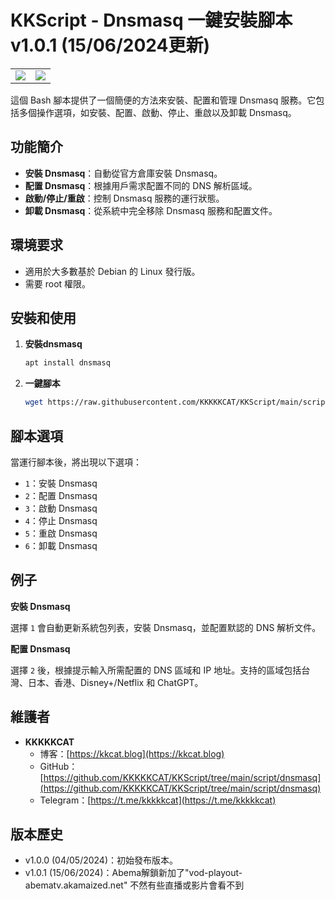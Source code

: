 # KKScript - Dnsmasq 一鍵安裝腳本v1.0.1 (15/06/2024更新)

|||
| -------- | ---------- |
|![](https://raw.githubusercontent.com/KKKKKCAT/KKScript/main/script/dnsmasq/dnsmasq.png)|![](https://raw.githubusercontent.com/KKKKKCAT/KKScript/main/script/dnsmasq/kkcatttt.jpg)|

這個 Bash 腳本提供了一個簡便的方法來安裝、配置和管理 Dnsmasq 服務。它包括多個操作選項，如安裝、配置、啟動、停止、重啟以及卸載 Dnsmasq。

## 功能簡介

- **安裝 Dnsmasq**：自動從官方倉庫安裝 Dnsmasq。
- **配置 Dnsmasq**：根據用戶需求配置不同的 DNS 解析區域。
- **啟動/停止/重啟**：控制 Dnsmasq 服務的運行狀態。
- **卸載 Dnsmasq**：從系統中完全移除 Dnsmasq 服務和配置文件。

## 環境要求

- 適用於大多數基於 Debian 的 Linux 發行版。
- 需要 root 權限。

## 安裝和使用

1. **安裝dnsmasq**
   ```bash
   apt install dnsmasq

3. **一鍵腳本**
   ```bash
   wget https://raw.githubusercontent.com/KKKKKCAT/KKScript/main/script/dnsmasq/dns.sh && bash dns.sh


## 腳本選項

當運行腳本後，將出現以下選項：

- `1`：安裝 Dnsmasq
- `2`：配置 Dnsmasq
- `3`：啟動 Dnsmasq
- `4`：停止 Dnsmasq
- `5`：重啟 Dnsmasq
- `6`：卸載 Dnsmasq

## 例子

**安裝 Dnsmasq**

選擇 `1` 會自動更新系統包列表，安裝 Dnsmasq，並配置默認的 DNS 解析文件。

**配置 Dnsmasq**

選擇 `2` 後，根據提示輸入所需配置的 DNS 區域和 IP 地址。支持的區域包括台灣、日本、香港、Disney+/Netflix 和 ChatGPT。

## 維護者

- **KKKKKCAT**
  - 博客：[https://kkcat.blog](https://kkcat.blog)
  - GitHub：[https://github.com/KKKKKCAT/KKScript/tree/main/script/dnsmasq](https://github.com/KKKKKCAT/KKScript/tree/main/script/dnsmasq)
  - Telegram：[https://t.me/kkkkkcat](https://t.me/kkkkkcat)

## 版本歷史

- v1.0.0 (04/05/2024)：初始發布版本。
- v1.0.1 (15/06/2024)：Abema解鎖新加了"vod-playout-abematv.akamaized.net" 不然有些直播或影片會看不到
